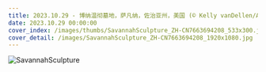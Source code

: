 ```yaml
---
title: 2023.10.29 - 博纳温彻墓地，萨凡纳，佐治亚州，美国 (© Kelly vanDellen/Alamy)
date: 2023.10.29 00:00:00
cover_index: /images/thumbs/SavannahSculpture_ZH-CN7663694208_533x300.jpg
cover_detail: /images/SavannahSculpture_ZH-CN7663694208_1920x1080.jpg
---
```


![SavannahSculpture](/images/SavannahSculpture_ZH-CN7663694208_1920x1080.jpg)

